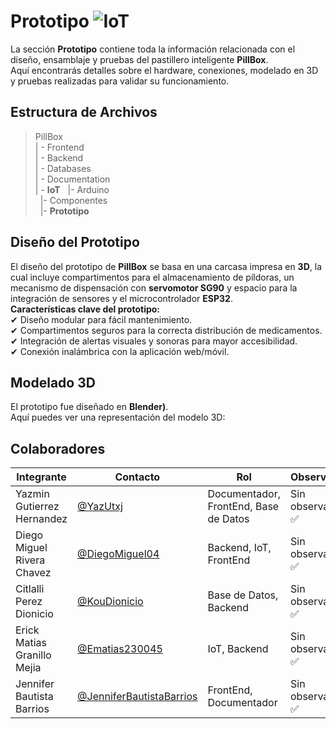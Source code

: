 #  Prototipo ![IoT](https://img.shields.io/badge/IoT-00A6FB?style=for-the-badge&logo=internetofthings&logoColor=white)  
La sección **Prototipo** contiene toda la información relacionada con el diseño, ensamblaje y pruebas del pastillero inteligente **PillBox**.  
Aquí encontrarás detalles sobre el hardware, conexiones, modelado en 3D y pruebas realizadas para validar su funcionamiento.  
## Estructura de Archivos  
>PillBox  
>| - Frontend  
>| - Backend  
>| - Databases  
>| - Documentation  
>| - **IoT**
>&nbsp;&nbsp;|- Arduino<br>
>&nbsp;&nbsp;|- Componentes<br>
>&nbsp;&nbsp;|- **Prototipo**<br>
##  **Diseño del Prototipo**  
El diseño del prototipo de **PillBox** se basa en una carcasa impresa en **3D**, la cual incluye compartimentos para el almacenamiento de píldoras, un mecanismo de dispensación con **servomotor SG90** y espacio para la integración de sensores y el microcontrolador **ESP32**.  
 **Características clave del prototipo:**  
✔ Diseño modular para fácil mantenimiento.  
✔ Compartimentos seguros para la correcta distribución de medicamentos.  
✔ Integración de alertas visuales y sonoras para mayor accesibilidad.  
✔ Conexión inalámbrica con la aplicación web/móvil.  
##  **Modelado 3D**  

El prototipo fue diseñado en **Blender)**.  
Aquí puedes ver una representación del modelo 3D:  

## Colaboradores  

|Integrante|Contacto|Rol|Observaciones|
|------------|--------|---|---|
|Yazmin Gutierrez Hernandez|[@YazUtxj](https://github.com/YazUtxj)|Documentador, FrontEnd, Base de Datos|Sin observaciones ✅|
|Diego Miguel Rivera Chavez|[@DiegoMiguel04](https://github.com/DiegoMiguel04)|Backend, IoT, FrontEnd|Sin observaciones ✅|
|Citlalli Perez Dionicio |[@KouDionicio](https://github.com/KouDionicio)|Base de Datos, Backend|Sin observaciones ✅|
|Erick Matias Granillo Mejia|[@Ematias230045](https://github.com/Ematias230045)|IoT, Backend|Sin observaciones ✅|
|Jennifer Bautista Barrios|[@JenniferBautistaBarrios](https://github.com/JenniferBautistaBarrios)|FrontEnd, Documentador|Sin observaciones ✅|